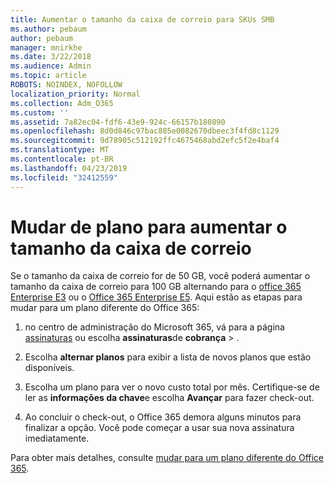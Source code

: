 ```yaml
---
title: Aumentar o tamanho da caixa de correio para SKUs SMB
ms.author: pebaum
author: pebaum
manager: mnirkhe
ms.date: 3/22/2018
ms.audience: Admin
ms.topic: article
ROBOTS: NOINDEX, NOFOLLOW
localization_priority: Normal
ms.collection: Adm_O365
ms.custom: ''
ms.assetid: 7a82ec04-fdf6-43e9-924c-66157b180890
ms.openlocfilehash: 8d0d846c97bac885e0082670dbeec3f4fd8c1129
ms.sourcegitcommit: 9d78905c512192ffc4675468abd2efc5f2e4baf4
ms.translationtype: MT
ms.contentlocale: pt-BR
ms.lasthandoff: 04/23/2019
ms.locfileid: "32412559"
---
```

# <a name="switch-plans-to-increase-mailbox-size"></a>Mudar de plano para aumentar o tamanho da caixa de correio

Se o tamanho da caixa de correio for de 50 GB, você poderá aumentar o tamanho da caixa de correio para 100 GB alternando para o [office 365 Enterprise E3](https://products.office.com/business/office-365-enterprise-e3-business-software) ou o [Office 365 Enterprise E5](https://products.office.com/business/office-365-enterprise-e5-business-software). Aqui estão as etapas para mudar para um plano diferente do Office 365:
  
1. no centro de administração do Microsoft 365, vá para a página [assinaturas](https://go.microsoft.com/fwlink/p/?linkid=842054) ou escolha **assinaturas**de **cobrança** \> .
    
2. Escolha **alternar planos** para exibir a lista de novos planos que estão disponíveis. 
    
3. Escolha um plano para ver o novo custo total por mês. Certifique-se de ler as **informações da chave**e escolha **Avançar** para fazer check-out. 
    
4. Ao concluir o check-out, o Office 365 demora alguns minutos para finalizar a opção. Você pode começar a usar sua nova assinatura imediatamente.
    
Para obter mais detalhes, consulte [mudar para um plano diferente do Office 365](https://support.office.com/article/73318661-8f33-478b-bcc7-fb8d69dbb22a).
  

